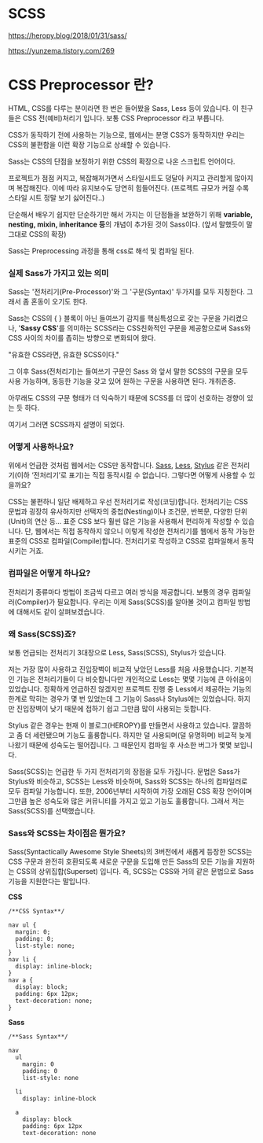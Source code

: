# SCSS

https://heropy.blog/2018/01/31/sass/

https://yunzema.tistory.com/269



# CSS Preprocessor 란?

HTML, CSS를 다루는 분이라면 한 번은 들어봤을 Sass, Less 등이 있습니다.
이 친구들은 CSS 전(예비)처리기 입니다.
보통 CSS Preprocessor 라고 부릅니다.

CSS가 동작하기 전에 사용하는 기능으로,
웹에서는 분명 CSS가 동작하지만 우리는 CSS의 불편함을 이런 확장 기능으로 상쇄할 수 있습니다.



Sass는 CSS의 단점을 보정하기 위한 CSS의 확장으로 나온 스크립트 언어이다.

프로젝트가 점점 커지고, 복잡해져가면서 스타일시트도 덩달아 커지고 관리할게 많아지며 복잡해진다. 이에 따라 유지보수도 당연히 힘들어진다. (프로젝트 규모가 커질 수록 스타일 시트 정말 보기 싫어진다..)

 단순해서 배우기 쉽지만 단순하기만 해서 가지는 이 단점들을 보완하기 위해 **variable, nesting, mixin, inheritance 등**의 개념이 추가된 것이 Sass이다. (앞서 말했듯이 말그대로 CSS의 확장)

Sass는 Preprocessing 과정을 통해 css로 해석 및 컴파일 된다.



### **실제 Sass가 가지고 있는 의미**

Sass는 '전처리기(Pre-Processor)'와 그 '구문(Syntax)' 두가지를 모두 지칭한다. 그래서 좀 혼동이 오기도 한다.

Sass는 CSS의 { } 블록이 아닌 들여쓰기 감지를 핵심특성으로 갖는 구문을 가리켰으나, '**Sassy CSS**'를 의미하는 SCSS라는 CSS친화적인 구문을 제공함으로써 Sass와 CSS 사이의 차이를 좁히는 방향으로 변화되어 왔다.

"유효한 CSS라면, 유효한 SCSS이다."

그 이후 Sass(전처리기)는 들여쓰기 구문인 Sass 와 앞서 말한 SCSS의 구문을 모두 사용 가능하며, 동등한 기능을 갖고 있어 원하는 구문을 사용하면 된다. 개취존중.

아무래도 CSS의 구문 형태가 더 익숙하기 때문에 SCSS를 더 많이 선호하는 경향이 있는 듯 하다.

여기서 그러면 SCSS까지 설명이 되었다.



### 어떻게 사용하나요?

위에서 언급한 것처럼 웹에서는 CSS만 동작합니다.
[Sass](https://sass-lang.com/), [Less](http://lesscss.org/), [Stylus](http://stylus-lang.com/) 같은 전처리기(이하 ‘전처리기’로 표기)는 직접 동작시킬 수 없습니다.
그렇다면 어떻게 사용할 수 있을까요?

CSS는 불편하니 일단 배제하고 우선 전처리기로 작성(코딩)합니다.
전처리기는 CSS 문법과 굉장히 유사하지만 선택자의 중첩(Nesting)이나 조건문, 반복문, 다양한 단위(Unit)의 연산 등… 표준 CSS 보다 훨씬 많은 기능을 사용해서 편리하게 작성할 수 있습니다.
단, 웹에서는 직접 동작하지 않으니 이렇게 작성한 전처리기를 웹에서 동작 가능한 표준의 CSS로 컴파일(Compile)합니다.
전처리기로 작성하고 CSS로 컴파일해서 동작시키는 거죠.

### 컴파일은 어떻게 하나요?

전처리기 종류마다 방법이 조금씩 다르고 여러 방식을 제공합니다.
보통의 경우 컴파일러(Compiler)가 필요합니다.
우리는 이제 Sass(SCSS)를 알아볼 것이고 컴파일 방법에 대해서도 같이 살펴보겠습니다.

### 왜 Sass(SCSS)죠?

보통 언급되는 전처리기 3대장으로 Less, Sass(SCSS), Stylus가 있습니다.

저는 가장 많이 사용하고 진입장벽이 비교적 낮았던 Less를 처음 사용했습니다.
기본적인 기능은 전처리기들이 다 비슷합니다만 개인적으로 Less는 몇몇 기능에 큰 아쉬움이 있었습니다.
정확하게 언급하진 않겠지만 프로젝트 진행 중 Less에서 제공하는 기능의 한계로 막히는 경우가 몇 번 있었는데 그 기능이 Sass나 Stylus에는 있었습니다.
하지만 진입장벽이 낮기 때문에 접하기 쉽고 그만큼 많이 사용되는 듯합니다.

Stylus 같은 경우는 현재 이 블로그(HEROPY)를 만들면서 사용하고 있습니다.
깔끔하고 좀 더 세련됐으며 기능도 훌륭합니다.
하지만 덜 사용되며(덜 유명하며) 비교적 늦게 나왔기 때문에 성숙도는 떨어집니다.
그 때문인지 컴파일 후 사소한 버그가 몇몇 보입니다.

Sass(SCSS)는 언급한 두 가지 전처리기의 장점을 모두 가집니다.
문법은 Sass가 Stylus와 비슷하고, SCSS는 Less와 비슷하며, Sass와 SCSS는 하나의 컴파일러로 모두 컴파일 가능합니다.
또한, 2006년부터 시작하여 가장 오래된 CSS 확장 언어이며 그만큼 높은 성숙도와 많은 커뮤니티를 가지고 있고 기능도 훌륭합니다.
그래서 저는 Sass(SCSS)를 선택했습니다.

### Sass와 SCSS는 차이점은 뭔가요?

Sass(Syntactically Awesome Style Sheets)의 3버전에서 새롭게 등장한 SCSS는 CSS 구문과 완전히 호환되도록 새로운 구문을 도입해 만든 Sass의 모든 기능을 지원하는 CSS의 상위집합(Superset) 입니다.
즉, SCSS는 CSS와 거의 같은 문법으로 Sass 기능을 지원한다는 말입니다.





**CSS**

```
/**CSS Syntax**/

nav ul {
  margin: 0;
  padding: 0;
  list-style: none;
}
nav li {
  display: inline-block;
}
nav a {
  display: block;
  padding: 6px 12px;
  text-decoration: none;
}
```

**Sass**

```
/**Sass Syntax**/

nav
  ul
    margin: 0
    padding: 0
    list-style: none

  li
    display: inline-block

  a
    display: block
    padding: 6px 12px
    text-decoration: none
```